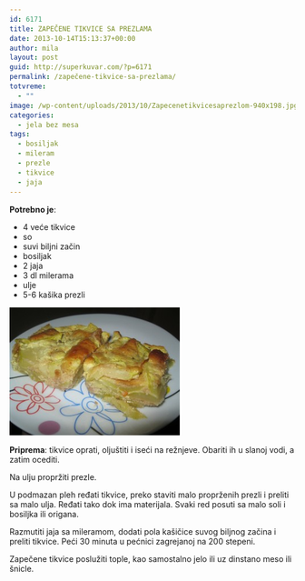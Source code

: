 ```yaml
---
id: 6171
title: ZAPEČENE TIKVICE SA PREZLAMA
date: 2013-10-14T15:13:37+00:00
author: mila
layout: post
guid: http://superkuvar.com/?p=6171
permalink: /zapečene-tikvice-sa-prezlama/
totvreme:
  - ""
image: /wp-content/uploads/2013/10/Zapecenetikvicesaprezlom-940x198.jpg
categories:
  - jela bez mesa
tags:
  - bosiljak
  - mileram
  - prezle
  - tikvice
  - jaja
---
```

**Potrebno je**:

  * 4 veće tikvice
  * so
  * suvi biljni začin
  * bosiljak
  * 2 jaja
  * 3 dl milerama
  * ulje
  * 5-6 kašika prezli

[<img class="alignnone size-medium wp-image-6173" src="/wp-content/uploads/2013/10/Zapecenetikvicesaprezlom-300x225.jpg" alt="Zapecenetikvicesaprezlom" width="300" height="225" />](/wp-content/uploads/2013/10/Zapecenetikvicesaprezlom.jpg)

**Priprema**: tikvice oprati, oljuštiti i iseći na režnjeve. Obariti ih u slanoj vodi, a zatim ocediti.

Na ulju propržiti prezle.

U podmazan pleh ređati tikvice, preko staviti malo proprženih prezli i preliti sa malo ulja. Ređati tako dok ima materijala. Svaki red posuti sa malo soli i bosiljka ili origana.

Razmutiti jaja sa mileramom, dodati pola kašičice suvog biljnog začina i preliti tikvice. Peći 30 minuta u pećnici zagrejanoj na 200 stepeni.

Zapečene tikvice poslužiti tople, kao samostalno jelo ili uz dinstano meso ili šnicle.